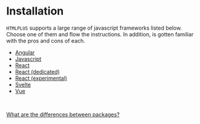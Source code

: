 # Installation

`HTMLPLUS` supports a large range of javascript frameworks listed below. Choose one of them and flow the instructions. In addition, is gotten familiar with the pros and cons of each.

- [Angular](/angular/installation)
- [Javascript](/javascript/installation)
- [React](/react/installation)
- [React (dedicated)](/react-dedicated/installation)
- [React (experimental)](/react-experimental/installation)
- [Svelte](/svelte/installation)
- [Vue](/vue/installation)

<br/>

[What are the differences between packages?](/differences)
